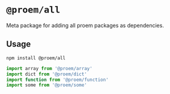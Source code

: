 # `@proem/all`

Meta package for adding all proem packages as dependencies.

## Usage

```
npm install @proem/all
```

```ts
import array from '@proem/array'
import dict from '@proem/dict'
import function from '@proem/function'
import some from '@proem/some'
```
